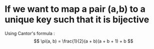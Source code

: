 # If we want to map a pair (a,b) to a unique key such that it is bijective

Using Cantor's formula : $$
\pi(a, b) = \frac{1}{2}(a + b)(a + b + 1) + b
$$
